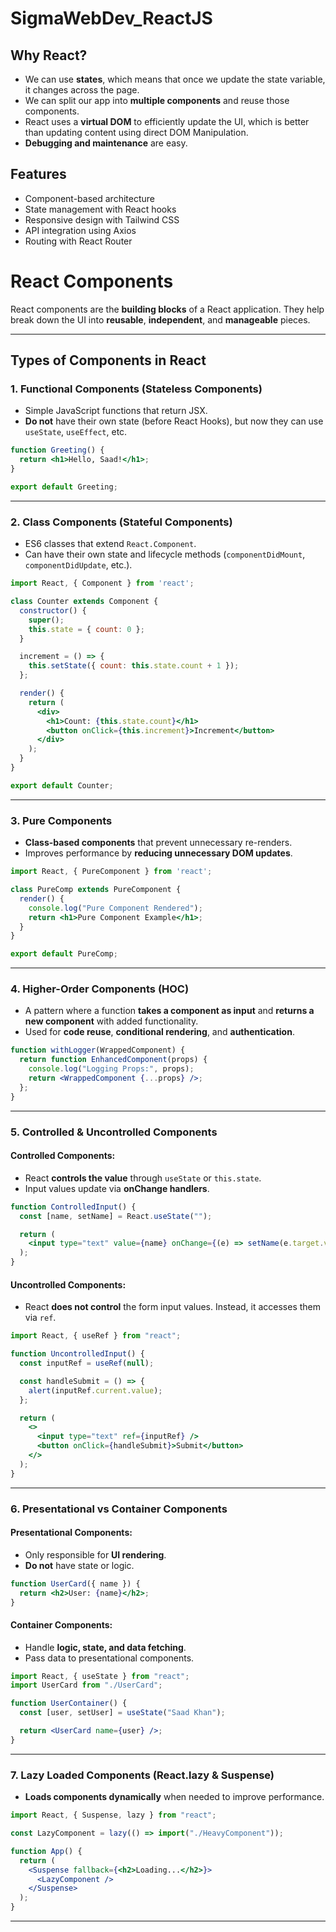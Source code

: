# SigmaWebDev_ReactJS

## Why React?
- We can use **states**, which means that once we update the state variable, it changes across the page.
- We can split our app into **multiple components** and reuse those components.
- React uses a **virtual DOM** to efficiently update the UI, which is better than updating content using direct DOM Manipulation.
- **Debugging and maintenance** are easy.

## Features
- Component-based architecture
- State management with React hooks
- Responsive design with Tailwind CSS
- API integration using Axios
- Routing with React Router


# React Components

React components are the **building blocks** of a React application. They help break down the UI into **reusable**, **independent**, and **manageable** pieces.

---

## Types of Components in React

### 1. Functional Components (Stateless Components)
- Simple JavaScript functions that return JSX.
- **Do not** have their own state (before React Hooks), but now they can use `useState`, `useEffect`, etc.

```jsx
function Greeting() {
  return <h1>Hello, Saad!</h1>;
}

export default Greeting;
```

---

### 2. Class Components (Stateful Components)
- ES6 classes that extend `React.Component`.
- Can have their own state and lifecycle methods (`componentDidMount`, `componentDidUpdate`, etc.).

```jsx
import React, { Component } from 'react';

class Counter extends Component {
  constructor() {
    super();
    this.state = { count: 0 };
  }

  increment = () => {
    this.setState({ count: this.state.count + 1 });
  };

  render() {
    return (
      <div>
        <h1>Count: {this.state.count}</h1>
        <button onClick={this.increment}>Increment</button>
      </div>
    );
  }
}

export default Counter;
```

---

### 3. Pure Components
- **Class-based components** that prevent unnecessary re-renders.
- Improves performance by **reducing unnecessary DOM updates**.

```jsx
import React, { PureComponent } from 'react';

class PureComp extends PureComponent {
  render() {
    console.log("Pure Component Rendered");
    return <h1>Pure Component Example</h1>;
  }
}

export default PureComp;
```

---

### 4. Higher-Order Components (HOC)
- A pattern where a function **takes a component as input** and **returns a new component** with added functionality.
- Used for **code reuse**, **conditional rendering**, and **authentication**.

```jsx
function withLogger(WrappedComponent) {
  return function EnhancedComponent(props) {
    console.log("Logging Props:", props);
    return <WrappedComponent {...props} />;
  };
}
```

---

### 5. Controlled & Uncontrolled Components

#### **Controlled Components:**
- React **controls the value** through `useState` or `this.state`.
- Input values update via **onChange handlers**.

```jsx
function ControlledInput() {
  const [name, setName] = React.useState("");

  return (
    <input type="text" value={name} onChange={(e) => setName(e.target.value)} />
  );
}
```

#### **Uncontrolled Components:**
- React **does not control** the form input values. Instead, it accesses them via `ref`.

```jsx
import React, { useRef } from "react";

function UncontrolledInput() {
  const inputRef = useRef(null);

  const handleSubmit = () => {
    alert(inputRef.current.value);
  };

  return (
    <>
      <input type="text" ref={inputRef} />
      <button onClick={handleSubmit}>Submit</button>
    </>
  );
}
```

---

### 6. Presentational vs Container Components

#### **Presentational Components:**
- Only responsible for **UI rendering**.
- **Do not** have state or logic.

```jsx
function UserCard({ name }) {
  return <h2>User: {name}</h2>;
}
```

#### **Container Components:**
- Handle **logic, state, and data fetching**.
- Pass data to presentational components.

```jsx
import React, { useState } from "react";
import UserCard from "./UserCard";

function UserContainer() {
  const [user, setUser] = useState("Saad Khan");

  return <UserCard name={user} />;
}
```

---

### 7. Lazy Loaded Components (React.lazy & Suspense)
- **Loads components dynamically** when needed to improve performance.

```jsx
import React, { Suspense, lazy } from "react";

const LazyComponent = lazy(() => import("./HeavyComponent"));

function App() {
  return (
    <Suspense fallback={<h2>Loading...</h2>}>
      <LazyComponent />
    </Suspense>
  );
}
```

---


